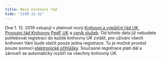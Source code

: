 ```yaml
---
title: Nový knihovní řád
hide: "2199-12-31"
---
```


Dne 1. 12. 2019 vstupují v platnost nový [Knihovní a výpůjční řád UK](https://cuni.cz/UK-10054.html), [Provozní řád Knihovny PedF UK](http://wwwmod.pedf.cuni.cz/udeska/files/opatreni_dekana/opad_c._262019_provozni_rad_knihovny_pedagogicke_fakulty_univerzity_karlovy.pdf) a [ceník služeb](/img/opad_c_._24219_stanoveni_vyse_uhrad_od_studentu_pedagogicke_fakulty_univerzity_karlovy.pdf).
Od tohoto data již nebudete potřebovat registraci do každé knihovny UK zvlášť,
pro užívání všech knihoven Vám bude stačit pouze jedna registrace. Tu je možné
provést pouze pomocí [elektronické příhlášky](https://knihovna.cuni.cz/e-prihlaska/). 
Současné registrace platí dál a zároveň se automaticky rozšíří na všechny knihovny UK.
